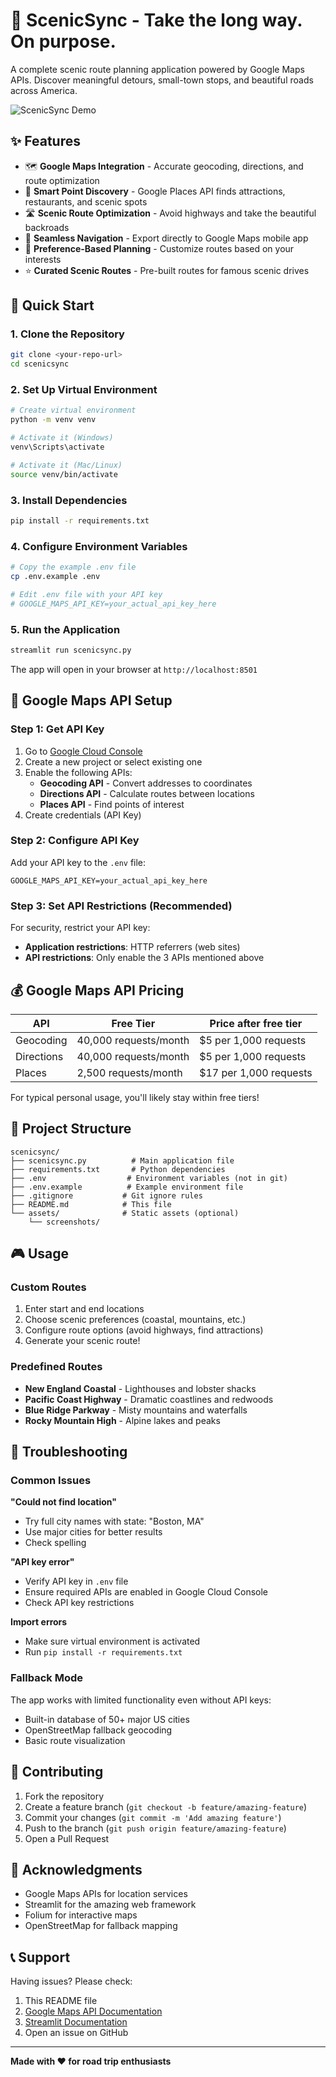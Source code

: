 # 🌄 ScenicSync - Take the long way. On purpose.

A complete scenic route planning application powered by Google Maps APIs. Discover meaningful detours, small-town stops, and beautiful roads across America.

![ScenicSync Demo](https://via.placeholder.com/800x400/667eea/ffffff?text=ScenicSync+Demo)

## ✨ Features

- 🗺️ **Google Maps Integration** - Accurate geocoding, directions, and route optimization
- 📍 **Smart Point Discovery** - Google Places API finds attractions, restaurants, and scenic spots
- 🛣️ **Scenic Route Optimization** - Avoid highways and take the beautiful backroads
- 📱 **Seamless Navigation** - Export directly to Google Maps mobile app
- 🎯 **Preference-Based Planning** - Customize routes based on your interests
- ⭐ **Curated Scenic Routes** - Pre-built routes for famous scenic drives

## 🚀 Quick Start

### 1. Clone the Repository
```bash
git clone <your-repo-url>
cd scenicsync
```

### 2. Set Up Virtual Environment
```bash
# Create virtual environment
python -m venv venv

# Activate it (Windows)
venv\Scripts\activate

# Activate it (Mac/Linux)
source venv/bin/activate
```

### 3. Install Dependencies
```bash
pip install -r requirements.txt
```

### 4. Configure Environment Variables
```bash
# Copy the example .env file
cp .env.example .env

# Edit .env file with your API key
# GOOGLE_MAPS_API_KEY=your_actual_api_key_here
```

### 5. Run the Application
```bash
streamlit run scenicsync.py
```

The app will open in your browser at `http://localhost:8501`

## 🔑 Google Maps API Setup

### Step 1: Get API Key
1. Go to [Google Cloud Console](https://console.cloud.google.com/)
2. Create a new project or select existing one
3. Enable the following APIs:
   - **Geocoding API** - Convert addresses to coordinates
   - **Directions API** - Calculate routes between locations
   - **Places API** - Find points of interest
4. Create credentials (API Key)

### Step 2: Configure API Key
Add your API key to the `.env` file:
```
GOOGLE_MAPS_API_KEY=your_actual_api_key_here
```

### Step 3: Set API Restrictions (Recommended)
For security, restrict your API key:
- **Application restrictions**: HTTP referrers (web sites)
- **API restrictions**: Only enable the 3 APIs mentioned above

## 💰 Google Maps API Pricing

| API | Free Tier | Price after free tier |
|-----|-----------|----------------------|
| Geocoding | 40,000 requests/month | $5 per 1,000 requests |
| Directions | 40,000 requests/month | $5 per 1,000 requests |
| Places | 2,500 requests/month | $17 per 1,000 requests |

For typical personal usage, you'll likely stay within free tiers!

## 📁 Project Structure

```
scenicsync/
├── scenicsync.py          # Main application file
├── requirements.txt       # Python dependencies
├── .env                  # Environment variables (not in git)
├── .env.example          # Example environment file
├── .gitignore           # Git ignore rules
├── README.md            # This file
└── assets/              # Static assets (optional)
    └── screenshots/
```

## 🎮 Usage

### Custom Routes
1. Enter start and end locations
2. Choose scenic preferences (coastal, mountains, etc.)
3. Configure route options (avoid highways, find attractions)
4. Generate your scenic route!

### Predefined Routes
- **New England Coastal** - Lighthouses and lobster shacks
- **Pacific Coast Highway** - Dramatic coastlines and redwoods
- **Blue Ridge Parkway** - Misty mountains and waterfalls
- **Rocky Mountain High** - Alpine lakes and peaks

## 🔧 Troubleshooting

### Common Issues

**"Could not find location"**
- Try full city names with state: "Boston, MA"
- Use major cities for better results
- Check spelling

**"API key error"**
- Verify API key in `.env` file
- Ensure required APIs are enabled in Google Cloud Console
- Check API key restrictions

**Import errors**
- Make sure virtual environment is activated
- Run `pip install -r requirements.txt`

### Fallback Mode
The app works with limited functionality even without API keys:
- Built-in database of 50+ major US cities
- OpenStreetMap fallback geocoding
- Basic route visualization

## 🤝 Contributing

1. Fork the repository
2. Create a feature branch (`git checkout -b feature/amazing-feature`)
3. Commit your changes (`git commit -m 'Add amazing feature'`)
4. Push to the branch (`git push origin feature/amazing-feature`)
5. Open a Pull Request


## 🙏 Acknowledgments

- Google Maps APIs for location services
- Streamlit for the amazing web framework
- Folium for interactive maps
- OpenStreetMap for fallback mapping

## 📞 Support

Having issues? Please check:
1. This README file
2. [Google Maps API Documentation](https://developers.google.com/maps/documentation)
3. [Streamlit Documentation](https://docs.streamlit.io/)
4. Open an issue on GitHub

---

**Made with ❤️ for road trip enthusiasts**
